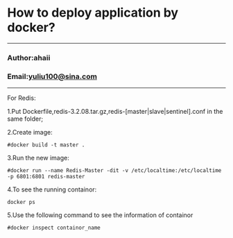How to deploy application by docker?
====================================

****
### Author:ahaii
### Email:yuliu100@sina.com
****
For Redis:

1.Put Dockerfile,redis-3.2.08.tar.gz,redis-[master|slave|sentinel].conf in the same folder;

2.Create image:

`#docker build -t master .`

3.Run the new image:

`#docker run --name Redis-Master -dit -v /etc/localtime:/etc/localtime -p 6801:6801 redis-master`

4.To see the running containor:

`docker ps`

5.Use the following command to see the information of containor

`#docker inspect containor_name`
